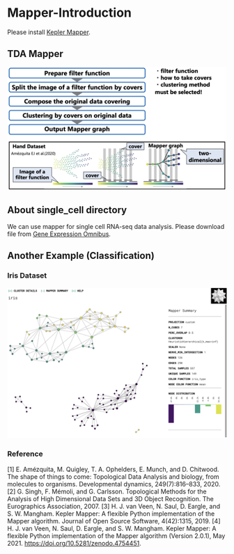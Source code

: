 # Mapper-Introduction
Please install [Kepler Mapper](https://kepler-mapper.scikit-tda.org/en/latest/).

## TDA Mapper
![Mapper](image/mapper.png)

## About single_cell directory
We can use mapper for single cell RNA-seq data analysis. Please download file from [Gene Expression Omnibus](https://www.ncbi.nlm.nih.gov/geo/).

## Another Example (Classification)
### Iris Dataset
![iris](image/iris.png)


### Reference
[1] E. Amézquita, M. Quigley, T. A. Ophelders, E. Munch, and D. Chitwood. The shape of things to come: Topological Data Analysis and biology, from molecules to organisms. Developmental dynamics, 249(7):816–833, 2020.  
[2] G. Singh, F. Mémoli, and G. Carlsson. Topological Methods for the Analysis of High Dimensional Data Sets and 3D Object Recognition. The Eurographics Association, 2007.
[3] H. J. van Veen, N. Saul, D. Eargle, and S. W. Mangham. Kepler Mapper: A flexible Python implementation of the Mapper algorithm. Journal of Open Source Software, 4(42):1315, 2019.
[4] H. J. van Veen, N. Saul, D. Eargle, and S. W. Mangham. Kepler Mapper: A flexible Python implementation of the Mapper algorithm (Version 2.0.1), May 2021. https://doi.org/10.5281/zenodo.4754451.
